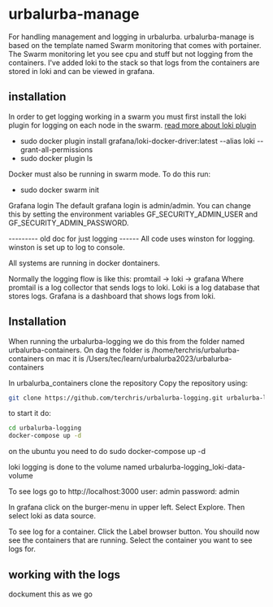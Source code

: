 # urbalurba-manage

For handling management and logging in urbalurba.
urbalurba-manage is based on the template named Swarm monitoring that comes with portainer.
The Swarm monitoring  let you see cpu and stuff but not logging from the containers.
I've added loki to the stack so that logs from the containers are stored in loki and can be viewed in grafana.

## installation
In order to get logging working in a swarm you must first install the loki plugin for logging on each node in the swarm.  [read more about loki plugin](https://grafana.com/docs/loki/latest/clients/docker-driver/)
- sudo docker plugin install grafana/loki-docker-driver:latest --alias loki --grant-all-permissions
- sudo docker plugin ls

Docker must also be running in swarm mode. To do this run:
- sudo docker swarm init


Grafana login
The default grafana login is admin/admin. You can change this by setting the environment variables GF_SECURITY_ADMIN_USER and GF_SECURITY_ADMIN_PASSWORD.




--------- old doc for just logging ------
All code uses winston for logging. winston is set up to log to console.

All systems are running in docker dontainers.

Normally the logging flow is like this:
promtail -> loki -> grafana
Where promtail is a log collector that sends logs to loki.
Loki is a log database that stores logs.
Grafana is a dashboard that shows logs from loki.

## Installation

When running the urbalurba-logging we do this from the folder named urbalurba-containers.
On dag the folder is /home/terchris/urbalurba-containers on mac it is /Users/tec/learn/urbalurba2023/urbalurba-containers

In urbalurba_containers clone the repository
Copy the repository using:

```bash
git clone https://github.com/terchris/urbalurba-logging.git urbalurba-logging
```

to start it do:

```bash
cd urbalurba-logging
docker-compose up -d
```

on the ubuntu you need to do sudo docker-compose up -d

loki logging is done to the volume named urbalurba-logging_loki-data-volume

To see logs go to http://localhost:3000
user: admin
password: admin

In grafana click on the burger-menu in upper left. Select Explore. Then select loki as data source.

To see log for a container. Click the Label browser button. You shouild now see the containers that are running. Select the container you want to see logs for.

## working with the logs

dockument this as we go

